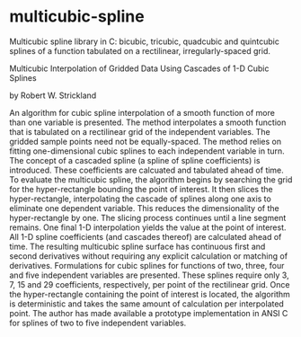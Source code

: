 # multicubic-spline
Multicubic spline library in C: bicubic, tricubic, quadcubic and quintcubic splines of a function tabulated on a rectilinear, irregularly-spaced grid.

Multicubic Interpolation of Gridded Data Using Cascades of 1-D Cubic Splines

by Robert W. Strickland

An algorithm for cubic spline interpolation of a smooth function of more than one variable is presented. The method interpolates a smooth function that is tabulated on a rectilinear grid of the independent variables.  The gridded sample points need not be equally-spaced.  The method relies on fitting one-dimensional cubic splines to each independent variable in turn.  The concept of a cascaded spline (a spline of spline coefficients) is introduced. These coefficients are calcuated and tabulated ahead of time.  To evaluate the multicubic spline, the algorithm begins by searching the grid for the hyper-rectangle bounding the point of interest. It then slices the hyper-rectangle, interpolating the cascade of splines along one axis to eliminate one dependent variable. This reduces the dimensionality of the hyper-rectangle by one.  The slicing process continues until a line segment remains. One final 1-D interpolation yields the value at the point of interest.  All 1-D spline coefficients (and cascades thereof) are calculated ahead of time. The resulting multicubic spline surface has continuous first and second derivatives without requiring any explicit calculation or matching of derivatives. Formulations for cubic splines for functions of two, three, four and five independent variables are presented.  These splines require only 3, 7, 15 and 29 coefficients, respectively, per point of the rectilinear grid. Once the hyper-rectangle containing the point of interest is located, the algorithm is deterministic and takes the same amount of calculation per interpolated point.  The author has made available a prototype implementation in ANSI C for splines of two to five independent variables.
